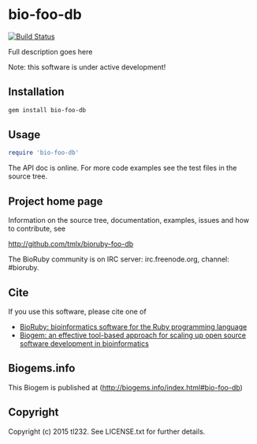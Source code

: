 # bio-foo-db

[![Build Status](https://secure.travis-ci.org/tmlx/bioruby-foo-db.png)](http://travis-ci.org/tmlx/bioruby-foo-db)

Full description goes here

Note: this software is under active development!

## Installation

```sh
gem install bio-foo-db
```

## Usage

```ruby
require 'bio-foo-db'
```

The API doc is online. For more code examples see the test files in
the source tree.
        
## Project home page

Information on the source tree, documentation, examples, issues and
how to contribute, see

  http://github.com/tmlx/bioruby-foo-db

The BioRuby community is on IRC server: irc.freenode.org, channel: #bioruby.

## Cite

If you use this software, please cite one of
  
* [BioRuby: bioinformatics software for the Ruby programming language](http://dx.doi.org/10.1093/bioinformatics/btq475)
* [Biogem: an effective tool-based approach for scaling up open source software development in bioinformatics](http://dx.doi.org/10.1093/bioinformatics/bts080)

## Biogems.info

This Biogem is published at (http://biogems.info/index.html#bio-foo-db)

## Copyright

Copyright (c) 2015 tl232. See LICENSE.txt for further details.

